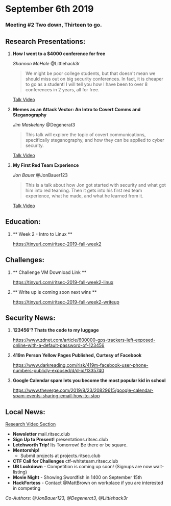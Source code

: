 # September 6th 2019
### Meeting #2 Two down, Thirteen to go.
## Research Presentations:
1. **How I went to a $4000 conference for free**
   
    *Shannon McHale* @Littlehack3r
   
    > We might be poor college students, but that doesn't mean we should miss out on big security conferences. In fact, it is cheaper to go as a student! I will tell you how I have been to over 8 conferences in 2 years, all for free.

    [Talk Video](https://www.youtube.com/watch?v=L0L4itCyG4E)

2. **Memes as an Attack Vector: An Intro to Covert Comms and Steganography**
   
    *Jim Maskelony* @Degenerat3
   
    > This talk will explore the topic of covert communications, specifically steganography, and how they can be applied to cyber security.

    [Talk Video](https://www.youtube.com/watch?v=iKUQROblTxo)

3. **My First Red Team Experience**
   
    *Jon Bauer* @JonBauer123
   
    > This is a talk about how Jon got started with security and what got him into red teaming. Then it gets into his first red team experience, what he made, and what he learned from it.

    [Talk Video](https://www.youtube.com/watch?v=n35IguN-ZxQ)

## Education: 
1. ** Week 2 - Intro to Linux ** 

   https://tinyurl.com/ritsec-2019-fall-week2

## Challenges:
1. ** Challenge VM Download Link **
   
   https://tinyurl.com/ritsec-2019-fall-week2-linux
 
2. ** Write up is coming soon next wins ** 
 
   https://tinyurl.com/ritsec-2019-fall-week2-writeup

## Security News:
1. **123456'? Thats the code to my luggage**
   
   https://www.zdnet.com/article/600000-gps-trackers-left-exposed-online-with-a-default-password-of-123456

2. **419m Person Yellow Pages Published, Curtesy of Facebook**
   
    https://www.darkreading.com/risk/419m-facebook-user-phone-numbers-publicly-exposed/d/d-id/1335740

3. **Google Calendar spam lets you become the most popular kid in school**
   
    https://www.theverge.com/2019/8/23/20829615/google-calendar-spam-events-sharing-email-how-to-stop

## Local News:
[Research Video Section](https://www.youtube.com/watch?v=5gK7G8tV5ec)
- **Newsletter** mail.ritsec.club
- **Sign Up to Present!** presentations.ritsec.club
- **Letchworth Trip!**  Its Tomorrow! Be there or be square.
- **Mentorship!**
  - Submit projects at projects.ritsec.club
- **CTF Call for Challenges** ctf-whiteteam.ritsec.club
- **UB Lockdown** - Competition is coming up soon! (Signups are now wait-listing)
- **Movie Night** - Showing Swordfish in 1400 on September 15th
- **HackFortess** - Contact @MattBrown on workplace if you are interested in competing

*Co-Authors: @JonBauer123, @Degenerat3, @Littlehack3r*
